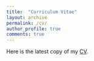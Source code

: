 ```yaml
---
title:  "Curriculum Vitae"
layout: archive
permalink: /cv/
author_profile: true
comments: true
---
```


Here is the latest copy of my [CV](https://drive.google.com/file/d/1BTq6BZgzXH1RGjnojGf0Pi2Q-5PA-bdR/view?usp=sharing).
